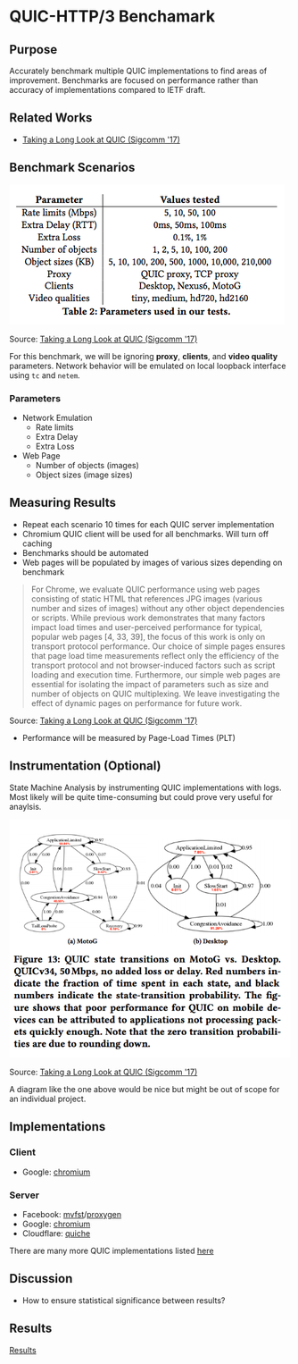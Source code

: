 # QUIC-HTTP/3 Benchamark

## Purpose

Accurately benchmark multiple QUIC implementations to find areas of improvement. Benchmarks are focused on performance rather than accuracy of implementations compared to IETF draft.

## Related Works

- [Taking a Long Look at QUIC (Sigcomm '17)](https://conferences.sigcomm.org/imc/2017/papers/imc17-final39.pdf)

## Benchmark Scenarios

![Test Parameters](./static/parameters.png)

Source: [Taking a Long Look at QUIC (Sigcomm '17)](https://conferences.sigcomm.org/imc/2017/papers/imc17-final39.pdf)

For this benchmark, we will be ignoring **proxy**, **clients**, and **video quality** parameters. Network behavior will be emulated on local loopback interface using ```tc``` and ```netem```. 

### Parameters
- Network Emulation
  - Rate limits
  - Extra Delay
  - Extra Loss
- Web Page
  - Number of objects (images)
  - Object sizes (image sizes)

## Measuring Results

- Repeat each scenario 10 times for each QUIC server implementation
- Chromium QUIC client will be used for all benchmarks. Will turn off caching
- Benchmarks should be automated
- Web pages will be populated by images of various sizes depending on benchmark

> For Chrome, we evaluate QUIC performance using web pages consisting of static HTML that references JPG images (various number and sizes of images) without any other object dependencies or scripts. While previous work demonstrates that many factors impact load times and user-perceived performance for typical, popular web pages [4, 33, 39], the focus of this work is only on transport protocol performance. Our choice of simple pages ensures that page load time measurements reflect only the efficiency of the transport protocol and not browser-induced factors such as script loading and execution time. Furthermore, our simple web pages are essential for isolating the impact of parameters such as size and number of
objects on QUIC multiplexing. We leave investigating the effect of dynamic pages on performance for future work.

Source: [Taking a Long Look at QUIC (Sigcomm '17)](https://conferences.sigcomm.org/imc/2017/papers/imc17-final39.pdf)

- Performance will be measured by Page-Load Times (PLT)

## Instrumentation (Optional)

State Machine Analysis by instrumenting QUIC implementations with logs. Most likely will be quite time-consuming but could prove very useful for anaylsis.

![statemchine](static/statemachine.png)

Source: [Taking a Long Look at QUIC (Sigcomm '17)](https://conferences.sigcomm.org/imc/2017/papers/imc17-final39.pdf)

A diagram like the one above would be nice but might be out of scope for an individual project.

## Implementations

### Client
- Google: [chromium](https://www.chromium.org/quic/playing-with-quic)


### Server
- Facebook: [mvfst](https://github.com/facebookincubator/mvfst)/[proxygen](https://github.com/facebook/proxygen)
- Google: [chromium](https://www.chromium.org/quic/playing-with-quic)
- Cloudflare: [quiche](https://github.com/cloudflare/quiche)

There are many more QUIC implementations listed [here](https://github.com/quicwg/base-drafts/wiki/Implementations) 

## Discussion

- How to ensure statistical significance between results? 

## Results

[Results](RESULTS.md)